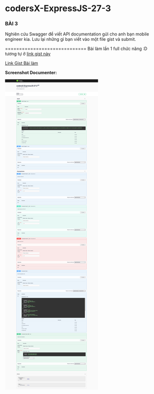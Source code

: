 # codersX-ExpressJS-27-3
### BÀI 3
Nghiên cứu Swagger để viết API documentation gửi cho anh bạn mobile engineer kia. Lưu lại những gì bạn viết vào một file gist và submit.

============================= 
Bài làm lần 1 full chức năng  :D&nbsp; tương tự ở [link gist này](https://gist.github.com/longpos222/f48b01d34f371d72e55d039e09791dc9) 

[Link Gist Bài làm](https://gist.github.com/longpos222/036e54ad1a8db2ccc02c6af23009cfb7)

**Screenshot Documenter:**

![Image](public/images/screencapture-domain-3000-api-docs-2020-09-01-02_05_25.jpg)
